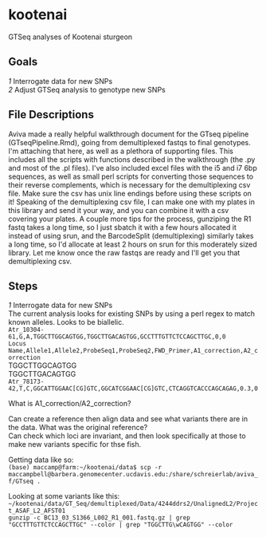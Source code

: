 # kootenai
GTSeq analyses of Kootenai sturgeon


## Goals

_1_ Interrogate data for new SNPs    
_2_ Adjust GTSeq analysis to genotype new SNPs    

## File Descriptions

Aviva made a really helpful walkthrough document for the GTseq pipeline (GTseqPipeline.Rmd), going from demultiplexed fastqs to final genotypes. I'm attaching that here, as well as a plethora of supporting files. This includes all the scripts with functions described in the walkthrough (the .py and most of the .pl files). I've also included excel files with the i5 and i7 6bp sequences, as well as small perl scripts for converting those sequences to their reverse complements, which is necessary for the demultiplexing csv file. Make sure the csv has unix line endings before using these scripts on it! Speaking of the demultiplexing csv file, I can make one with my plates in this library and send it your way, and you can combine it with a csv covering your plates. A couple more tips for the process, gunziping the R1 fastq takes a long time, so I just sbatch it with a few hours allocated it instead of using srun, and the BarcodeSplit (demultiplexing) similarly takes a long time, so I'd allocate at least 2 hours on srun for this moderately sized library. Let me know once the raw fastqs are ready and I'll get you that demultiplexing csv.      

## Steps    

_1_ Interrogate data for new SNPs     
The current analysis looks for existing SNPs by using a perl regex to match known alleles. Looks to be biallelic.      
`Atr_10304-61,G,A,TGGCTTGGCAGTGG,TGGCTTGACAGTGG,GCCTTTGTTCTCCAGCTTGC,0,0`      
`Locus Name,Allele1,Allele2,ProbeSeq1,ProbeSeq2,FWD_Primer,A1_correction,A2_correction`       
TGGCTTGGCAGTGG      
TGGCTTGACAGTGG      
`Atr_78173-42,T,C,GGCATTGGAAC[CG]GTC,GGCATCGGAAC[CG]GTC,CTCAGGTCACCCAGCAGAG,0.3,0`     

What is A1_correction/A2_correction?     

Can create a reference then align data and see what variants there are in the data. What was the original reference?    
Can check which loci are invariant, and then look specifically at those to make new variants specific for thse fish.     
     
Getting data like so:    
`(base) maccamp@farm:~/kootenai/data$ scp -r maccampbell@barbera.genomecenter.ucdavis.edu:/share/schreierlab/aviva_f/GTseq .`     

Looking at some variants like this:     
`~/kootenai/data/GT_Seq/demultiplexed/Data/4244ddrs2/UnalignedL2/Project_ASAF_L2_AFST01`    
 `gunzip -c BC13_03_S1366_L002_R1_001.fastq.gz | grep "GCCTTTGTTCTCCAGCTTGC" --color | grep "TGGCTTG\wCAGTGG" --color  `    
 
 
 
 